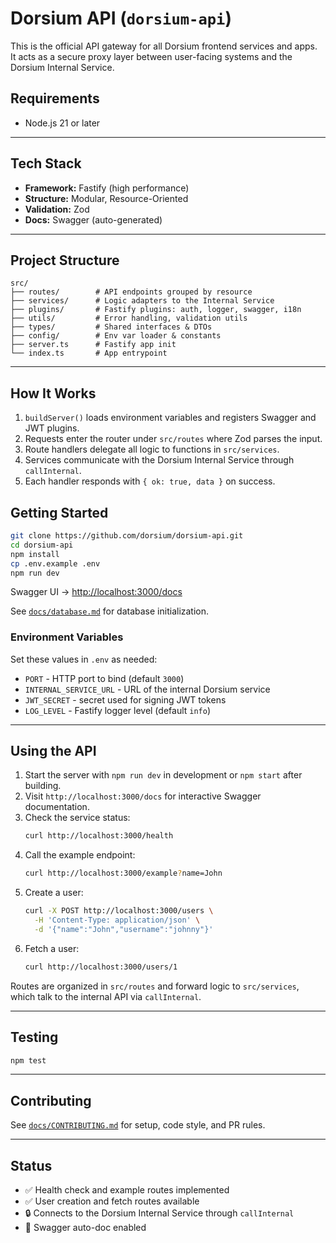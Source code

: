 # Dorsium API (`dorsium-api`)

This is the official API gateway for all Dorsium frontend services and apps.  
It acts as a secure proxy layer between user-facing systems and the Dorsium Internal Service.

## Requirements
- Node.js 21 or later

---

## Tech Stack

- **Framework:** Fastify (high performance)
- **Structure:** Modular, Resource-Oriented
- **Validation:** Zod
- **Docs:** Swagger (auto-generated)

---

## Project Structure

```
src/
├── routes/        # API endpoints grouped by resource
├── services/      # Logic adapters to the Internal Service
├── plugins/       # Fastify plugins: auth, logger, swagger, i18n
├── utils/         # Error handling, validation utils
├── types/         # Shared interfaces & DTOs
├── config/        # Env var loader & constants
├── server.ts      # Fastify app init
└── index.ts       # App entrypoint
```

---

## How It Works

1. `buildServer()` loads environment variables and registers Swagger and JWT plugins.
2. Requests enter the router under `src/routes` where Zod parses the input.
3. Route handlers delegate all logic to functions in `src/services`.
4. Services communicate with the Dorsium Internal Service through `callInternal`.
5. Each handler responds with `{ ok: true, data }` on success.

## Getting Started

```bash
git clone https://github.com/dorsium/dorsium-api.git
cd dorsium-api
npm install
cp .env.example .env
npm run dev
```

Swagger UI → [http://localhost:3000/docs](http://localhost:3000/docs)

See [`docs/database.md`](./docs/database.md) for database initialization.

### Environment Variables

Set these values in `.env` as needed:

- `PORT` - HTTP port to bind (default `3000`)
- `INTERNAL_SERVICE_URL` - URL of the internal Dorsium service
- `JWT_SECRET` - secret used for signing JWT tokens
- `LOG_LEVEL` - Fastify logger level (default `info`)

---

## Using the API

1. Start the server with `npm run dev` in development or `npm start` after building.
2. Visit `http://localhost:3000/docs` for interactive Swagger documentation.
3. Check the service status:
   ```bash
   curl http://localhost:3000/health
   ```
4. Call the example endpoint:
   ```bash
   curl http://localhost:3000/example?name=John
   ```
5. Create a user:
   ```bash
   curl -X POST http://localhost:3000/users \
     -H 'Content-Type: application/json' \
     -d '{"name":"John","username":"johnny"}'
   ```
6. Fetch a user:
   ```bash
   curl http://localhost:3000/users/1
   ```
Routes are organized in `src/routes` and forward logic to `src/services`, which talk to the internal API via `callInternal`.

---

## Testing

```bash
npm test
```

---

## Contributing

See [`docs/CONTRIBUTING.md`](./docs/CONTRIBUTING.md) for setup, code style, and PR rules.

---

## Status

- ✅ Health check and example routes implemented
- ✅ User creation and fetch routes available
- 🔒 Connects to the Dorsium Internal Service through `callInternal`
- 📘 Swagger auto-doc enabled
